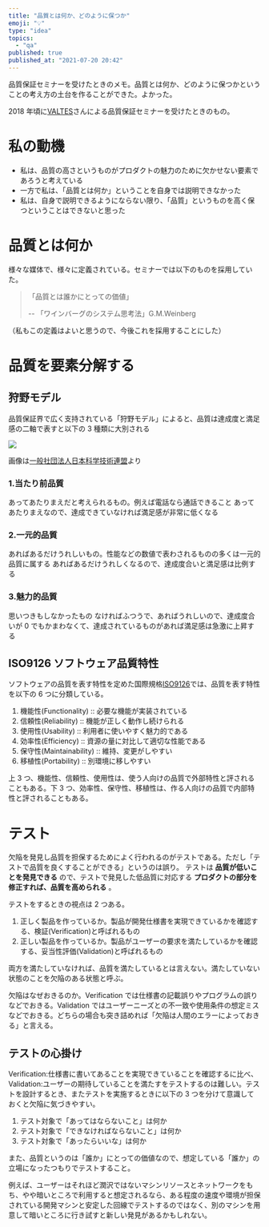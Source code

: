 ```yaml
---
title: "品質とは何か、どのように保つか"
emoji: "💡"
type: "idea"
topics:
  - "qa"
published: true
published_at: "2021-07-20 20:42"
---
```


品質保証セミナーを受けたときのメモ。品質とは何か、どのように保つかということの考え方の土台を作ることができた。よかった。

2018 年頃に[VALTES](https://www.valtes.co.jp/)さんによる品質保証セミナーを受けたときのもの。

# 私の動機

- 私は、品質の高さというものがプロダクトの魅力のために欠かせない要素であろうと考えている
- 一方で私は、「品質とは何か」ということを自身では説明できなかった
- 私は、自身で説明できるようにならない限り、「品質」というものを高く保つということはできないと思った

# 品質とは何か

様々な媒体で、様々に定義されている。セミナーでは以下のものを採用していた。

> 「品質とは誰かにとっての価値」
>
> -- 「ワインバーグのシステム思考法」G.M.Weinberg

（私もこの定義はよいと思うので、今後これを採用することにした）

# 品質を要素分解する

## 狩野モデル

品質保証界で広く支持されている「狩野モデル」によると、品質は達成度と満足感の二軸で表すと以下の 3 種類に大別される

![](https://storage.googleapis.com/zenn-user-upload/d27d2635a79095d3b6566e4c.jpg)

画像は[一般社団法人日本科学技術連盟](https://www.juse.or.jp/departmental/point02/08.html)より

### 1.当たり前品質

あってあたりまえだと考えられるもの。例えば電話なら通話できること
あってあたりまえなので、達成できていなければ満足感が非常に低くなる

### 2.一元的品質

あればあるだけうれしいもの。性能などの数値で表わされるものの多くは一元的品質に属する
あればあるだけうれしくなるので、達成度合いと満足感は比例する

### 3.魅力的品質

思いつきもしなかったもの
なければふつうで、あればうれしいので、達成度合いが 0 でもかまわなくて、達成されているものがあれば満足感は急激に上昇する

## ISO9126 ソフトウェア品質特性

ソフトウェアの品質を表す特性を定めた国際規格[ISO9126](https://www.ogis-ri.co.jp/otc/hiroba/technical/JavaPress_ISO9126/)では、品質を表す特性を以下の 6 つに分類している。

1. 機能性(Functionality) :: 必要な機能が実装されている
2. 信頼性(Reliability) :: 機能が正しく動作し続けられる
3. 使用性(Usability) :: 利用者に使いやすく魅力的である
4. 効率性(Efficiency) :: 資源の量に対比して適切な性能である
5. 保守性(Maintainability) :: 維持、変更がしやすい
6. 移植性(Portability) :: 別環境に移しやすい

上 3 つ、機能性、信頼性、使用性は、使う人向けの品質で外部特性と評されることもある。下 3 つ、効率性、保守性、移植性は、作る人向けの品質で内部特性と評されることもある。

# テスト

欠陥を発見し品質を担保するためによく行われるのがテストである。ただし「テストで品質を良くすることができる」というのは誤り。
テストは **品質が低いことを発見できる** ので、テストで発見した低品質に対応する **プロダクトの部分を修正すれば、品質を高められる** 。

テストをするときの視点は 2 つある。

1. 正しく製品を作っているか。製品が開発仕様書を実現できているかを確認する、検証(Verification)と呼ばれるもの
2. 正しい製品を作っているか。製品がユーザーの要求を満たしているかを確認する、妥当性評価(Validation)と呼ばれるもの

両方を満たしていなければ、品質を満たしているとは言えない。満たしていない状態のことを欠陥のある状態と呼ぶ。

欠陥はなぜおきるのか。Verification では仕様書の記載誤りやプログラムの誤りなどでおきる。Validation ではユーザーニーズとの不一致や使用条件の想定ミスなどでおきる。どちらの場合も突き詰めれば「欠陥は人間のエラーによっておきる」と言える。

## テストの心掛け

Verification:仕様書に書いてあることを実現できていることを確認するに比べ、Validation:ユーザーの期待していることを満たすをテストするのは難しい。テストを設計するとき、またテストを実施するときに以下の 3 つを分けて意識しておくと欠陥に気づきやすい。

1. テスト対象で「あってはならないこと」は何か
2. テスト対象で「できなければならないこと」は何か
3. テスト対象で「あったらいいな」は何か

また、品質というのは「誰か」にとっての価値なので、想定している「誰か」の立場になったつもりでテストすること。

例えば、ユーザーはそれほど潤沢ではないマシンリソースとネットワークをもち、やや暗いところで利用すると想定されるなら、ある程度の速度や環境が担保されている開発マシンと安定した回線でテストするのではなく、別のマシンを用意して暗いところに行き試すと新しい発見があるかもしれない。
